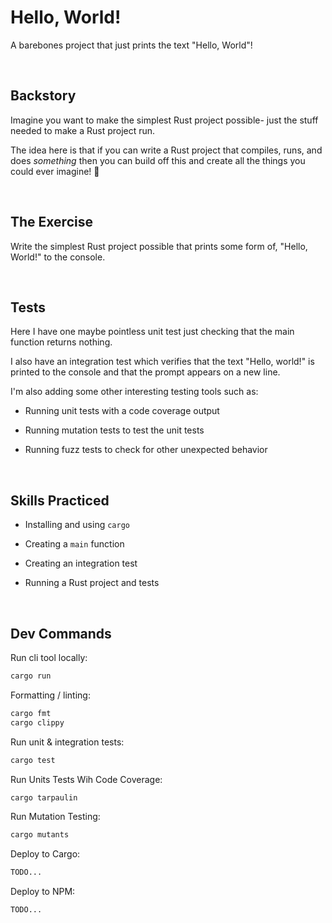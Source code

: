 # Hello, World!
A barebones project that just prints the text "Hello, World"!

<br/>

## Backstory
Imagine you want to make the simplest Rust project possible- just the stuff needed to make a Rust project run.

The idea here is that if you can write a Rust project that compiles, runs, and does _something_ then you can build off this and create all the things you could ever imagine! 🌈

<br/>

## The Exercise
Write the simplest Rust project possible that prints some form of, "Hello, World!" to the console. 

<br/>

## Tests
Here I have one maybe pointless unit test just checking that the main function returns nothing.

I also have an integration test which verifies that the text "Hello, world!" is printed to the console and that the prompt appears on a new line.

I'm also adding some other interesting testing tools such as:

- Running unit tests with a code coverage output

- Running mutation tests to test the unit tests

- Running fuzz tests to check for other unexpected behavior



<br/>

## Skills Practiced

- Installing and using `cargo`

- Creating a `main` function

- Creating an integration test

- Running a Rust project and tests

<br/>

## Dev Commands

Run cli tool locally:
```bash
cargo run
```

Formatting / linting:
```bash
cargo fmt
cargo clippy
```

Run unit & integration tests:
```bash
cargo test
```

Run Units Tests Wih Code Coverage:
```bash
cargo tarpaulin
```

Run Mutation Testing:
```bash
cargo mutants
```

Deploy to Cargo:
```bash
TODO...
```

Deploy to NPM:
```bash
TODO...
```
